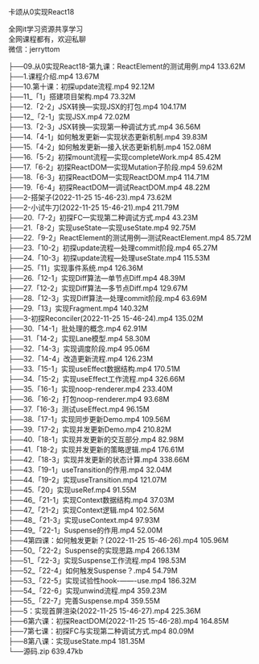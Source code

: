 卡颂从0实现React18

全网it学习资源共享学习<br>全网课程都有，欢迎私聊<br>微信：jerryttom<br>

├──09.从0实现React18-第九课：ReactElement的测试用例.mp4 133.62M<br> ├──1.课程介绍.mp4 13.67M<br> ├──10.第十课：初探update流程.mp4 92.12M<br> ├──11_「1」搭建项目架构.mp4 73.32M<br> ├──12.「2-2」JSX转换—实现JSX的打包.mp4 104.17M<br> ├──12_「2-1」实现JSX.mp4 72.02M<br> ├──13.「2-3」JSX转换—实现第一种调试方式.mp4 36.56M<br> ├──14.「4-1」如何触发更新—实现状态更新机制.mp4 39.83M<br> ├──15.「4-2」如何触发更新—接入状态更新机制.mp4 152.08M<br> ├──16.「5-2」初探mount流程—实现completeWork.mp4 85.42M<br> ├──17.「6-2」初探ReactDOM—实现Mutation子阶段.mp4 59.62M<br> ├──18.「6-3」初探ReactDOM—实现ReactDOM.mp4 114.71M<br> ├──19.「6-4」初探ReactDOM—调试ReactDOM.mp4 48.22M<br> ├──2-搭架子(2022-11-25 15-46-23).mp4 73.62M<br> ├──2-小试牛刀(2022-11-25 15-46-21).mp4 211.79M<br> ├──20.「7-2」初探FC—实现第二种调试方式.mp4 43.23M<br> ├──21.「8-2」实现useState—实现useState.mp4 92.75M<br> ├──22.「9-2」ReactElement的测试用例—测试ReactElement.mp4 85.72M<br> ├──23.「10-2」初探update流程—处理commit阶段.mp4 65.27M<br> ├──24.「10-3」初探update流程—处理useState.mp4 115.53M<br> ├──25.「11」实现事件系统.mp4 126.36M<br> ├──26.「12-1」实现Diff算法—单节点Diff.mp4 48.39M<br> ├──27.「12-2」实现Diff算法—多节点Diff.mp4 129.67M<br> ├──28.「12-3」实现Diff算法—处理commit阶段.mp4 63.69M<br> ├──29.「13」实现Fragment.mp4 140.32M<br> ├──3-初探Reconciler(2022-11-25 15-46-24).mp4 135.02M<br> ├──30.「14-1」批处理的概念.mp4 62.91M<br> ├──31.「14-2」实现Lane模型.mp4 58.30M<br> ├──32.「14-3」实现调度阶段.mp4 95.06M<br> ├──32.「14-4」改造更新流程.mp4 126.23M<br> ├──33.「15-1」实现useEffect数据结构.mp4 170.51M<br> ├──34.「15-2」实现useEffect工作流程.mp4 326.66M<br> ├──35.「16-1」实现noop-renderer.mp4 233.40M<br> ├──36.「16-2」打包noop-renderer.mp4 93.68M<br> ├──37.「16-3」测试useEffect.mp4 96.15M<br> ├──38.「17-1」实现同步更新Demo.mp4 109.56M<br> ├──39.「17-2」实现并发更新Demo.mp4 210.82M<br> ├──40.「18-1」实现并发更新的交互部分.mp4 82.98M<br> ├──41.「18-2」实现并发更新的策略逻辑.mp4 176.61M<br> ├──42.「18-3」实现并发更新的状态计算.mp4 338.66M<br> ├──43.「19-1」useTransition的作用.mp4 32.04M<br> ├──44.「19-2」实现useTransition.mp4 121.07M<br> ├──45.「20」实现useRef.mp4 91.55M<br> ├──46_「21-1」实现Context数据结构.mp4 37.03M<br> ├──47_「21-2」实现Context逻辑.mp4 102.56M<br> ├──48_「21-3」实现useContext.mp4 97.93M<br> ├──49_「22-1」Suspense的作用.mp4 52.00M<br> ├──4第四课：如何触发更新？(2022-11-25 15-46-26).mp4 105.96M<br> ├──50_「22-2」Suspense的实现思路.mp4 266.13M<br> ├──51_「22-3」实现Suspense工作流程.mp4 198.53M<br> ├──52_「22-4」如何触发Suspense？.mp4 54.79M<br> ├──53_「22-5」实现试验性hook-——-use.mp4 186.32M<br> ├──54_「22-6」实现unwind流程.mp4 359.23M<br> ├──55_「22-7」完善Suspense.mp4 359.55M<br> ├──5：实现首屏渲染(2022-11-25 15-46-27).mp4 225.36M<br> ├──6第六课：初探ReactDOM(2022-11-25 15-46-28).mp4 164.85M<br> ├──7第七课：初探FC与实现第二种调试方式.mp4 80.09M<br> ├──8第八课：实现useState.mp4 181.35M<br> └──源码.zip 639.47kb